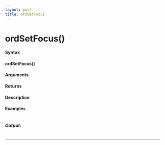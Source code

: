 ```yaml
---
layout: post
title: ordSetFocus
---
```


# ordSetFocus()


#### Syntax

#### ordSetFocus()

#### Arguments

#### Returns

#### Description

#### Examples

```

```

##### Output:

```

```

---